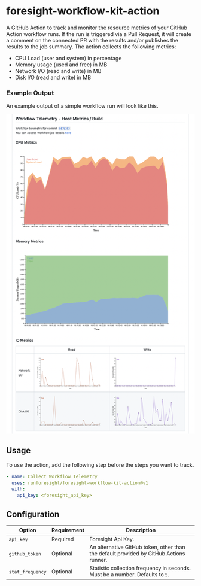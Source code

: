 # foresight-workflow-kit-action

A GitHub Action to track and monitor the resource metrics of your GitHub Action workflow runs. If the run is triggered via a Pull Request, it will create a comment on the connected PR with the results and/or publishes the results to the job summary. The action collects the following metrics:

- CPU Load (user and system) in percentage
- Memory usage (used and free) in MB
- Network I/O (read and write) in MB
- Disk I/O (read and write) in MB

### Example Output

An example output of a simple workflow run will look like this.

![PR Comment Example](/images/pr-comment-example.png)

## Usage

To use the action, add the following step before the steps you want to track.

```yaml
- name: Collect Workflow Telemetry
  uses: runforesight/foresight-workflow-kit-action@v1
  with:
    api_key: <foresight_api_key>
```

## Configuration

| Option                | Requirement       | Description
| ---                   | ---               | ---
| `api_key`        | Required          |  Foresight Api Key.
| `github_token`        | Optional          | An alternative GitHub token, other than the default provided by GitHub Actions runner.
| `stat_frequency`      | Optional          | Statistic collection frequency in seconds. Must be a number. Defaults to `5`.

